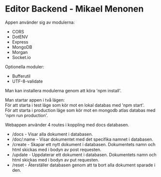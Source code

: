 Editor Backend - Mikael Menonen
===============================

Appen använder sig av modulerna:
- CORS
- DotENV
- Express
- MongoDB
- Morgan
- Socket.io

Optionella moduler:
- Bufferutil
- UTF-8-validate

Man kan installera modulerna genom att köra 'npm install'.

Man startar appen i två lägen:  
För att starta i test läge som kör mot en lokal databas med 'npm start'.  
För att starta i production läge som kör mot en mongodb atlas databas med 'npm run production'.

Webappen använder 4 routes i koppling med docs databasen.
- /docs - Visar alla dokument i databasen.
- /doc/:name - Visar dokumentet med det specifika namnet i databasen.
- /create - Skapar ett nytt dokument i databasen. Dokumentets namn och html skickas med i bodyn av post requesten.
- /update - Uppdaterar ett dokument i databasen. Dokumentets namn och html skickas med i bodyn av put requesten.
- /reset - Återställer databasen genom att ta bort alla dokument sparade i den.
